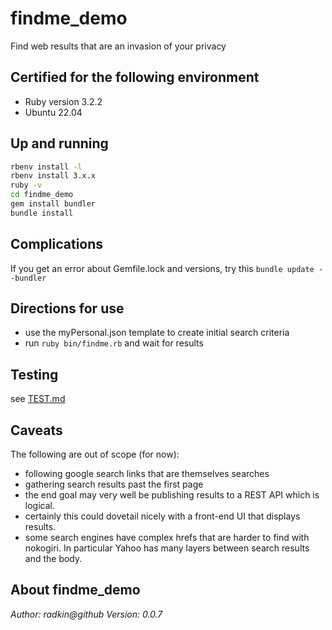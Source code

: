 # findme_demo
Find web results that are an invasion of your privacy

## Certified for the following environment
* Ruby version 3.2.2
* Ubuntu 22.04

## Up and running
```bash
rbenv install -l
rbenv install 3.x.x
ruby -v
cd findme_demo
gem install bundler
bundle install
```

## Complications
If you get an error about Gemfile.lock and versions, try this
`bundle update --bundler`

## Directions for use
* use the myPersonal.json template to create initial search criteria
* run `ruby bin/findme.rb` and wait for results

## Testing
see [TEST.md](./test/TEST.md)

## Caveats
The following are out of scope (for now):
* following google search links that are themselves searches
* gathering search results past the first page
* the end goal may very well be publishing results to a REST API which is
logical.
* certainly this could dovetail nicely with a front-end UI that displays results.
* some search engines have complex hrefs that are harder to find with nokogiri. In particular Yahoo has many layers between search results and the body.


## About findme_demo
_Author: radkin@github_
_Version: 0.0.7_
